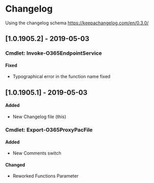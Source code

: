# Changelog

Using the changelog schema https://keepachangelog.com/en/0.3.0/

## [1.0.1905.2] - 2019-05-03
### Cmdlet: Invoke-O365EndpointService
#### Fixed
* Typographical error in the function name fixed

## [1.0.1905.1] - 2019-05-03
#### Added

* New Changelog file (this)

### Cmdlet: Export-O365ProxyPacFile
#### Added
* New Comments switch

#### Changed
* Reworked Functions Parameter